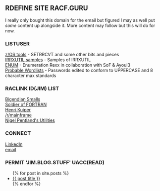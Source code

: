 ## RDEFINE SITE RACF.GURU

I really only bought this domain for the email but figured I may as well put _some_ content up alongside it. More content may follow but this will do for now.  

### LISTUSER  
[z/OS tools](https://github.com/jaytay79/zos) - SETRRCVT and some other bits and pieces  
[IRRXUTIL samples](https://github.com/jaytay79/IRRXUTIL) - Samples of IRRXUTIL  
[ENUM](https://github.com/mainframed/Enumeration) - Enumeration Rexx in collaboration with SoF & Ayoul3  
[Probable Wordlists](https://github.com/jaytay79/Probable-Wordlists/tree/RACF/Real-Passwords) - Passwords edited to conform to UPPERCASE and 8 character max standards  

### RACLINK ID(JIM) LIST  
[Bigendian Smalls](https://bigendiansmalls.com)  
[Soldier of FORTRAN](https://mainframed767.tumblr.com)  
[Henri Kuiper](https://zdevops.com)  
[/r/mainframe](https://reddit.com/r/mainframe/)  
[Nigel Pentland's Utilities](https://www.nigelpentland.co.uk/utilities/)  


### CONNECT
[LinkedIn](https://www.linkedin.com/in/jim-r-taylor/)  
[email](mailto:contact@racf.guru)  

### PERMIT 'JIM.BLOG.STUFF' UACC(READ)
<ul>
  {% for post in site.posts %}
    <li>
      <a href="{{ post.url }}">{{ post.title }}</a>
    </li>
  {% endfor %}
</ul>